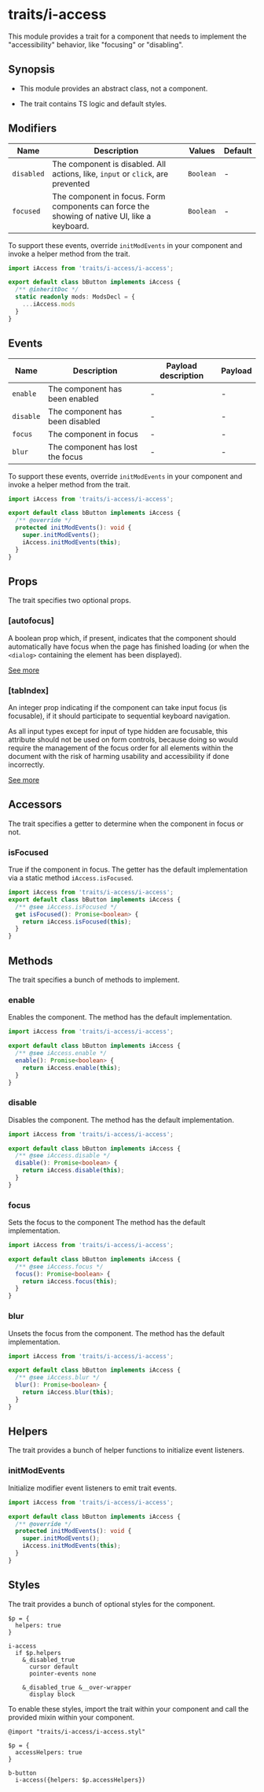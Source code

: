 # traits/i-access

This module provides a trait for a component that needs to implement the "accessibility" behavior, like "focusing" or "disabling".

## Synopsis

* This module provides an abstract class, not a component.

* The trait contains TS logic and default styles.

## Modifiers

| Name       | Description                                                                                  | Values    | Default |
| ---------- | -------------------------------------------------------------------------------------------- | ----------| ------- |
| `disabled` | The component is disabled. All actions, like, `input` or `click`, are prevented              | `Boolean` | -       |
| `focused`  | The component in focus. Form components can force the showing of native UI, like a keyboard. | `Boolean` | -       |

To support these events, override `initModEvents` in your component and invoke a helper method from the trait.

```typescript
import iAccess from 'traits/i-access/i-access';

export default class bButton implements iAccess {
  /** @inheritDoc */
  static readonly mods: ModsDecl = {
    ...iAccess.mods
  }
}
```

## Events

| Name       | Description                      | Payload description | Payload |
| ---------- | -------------------------------- | ------------------- | ------- |
| `enable`   | The component has been enabled   | -                   | -       |
| `disable`  | The component has been disabled  | -                   | -       |
| `focus`    | The component in focus           | -                   | -       |
| `blur`     | The component has lost the focus | -                   | -       |

To support these events, override `initModEvents` in your component and invoke a helper method from the trait.

```typescript
import iAccess from 'traits/i-access/i-access';

export default class bButton implements iAccess {
  /** @override */
  protected initModEvents(): void {
    super.initModEvents();
    iAccess.initModEvents(this);
  }
}
```

## Props

The trait specifies two optional props.

### [autofocus]

A boolean prop which, if present, indicates that the component should automatically
have focus when the page has finished loading (or when the `<dialog>` containing the element has been displayed).

[See more](https://developer.mozilla.org/en-US/docs/Web/HTML/Element/input#htmlattrdefautofocus)

### [tabIndex]

An integer prop indicating if the component can take input focus (is focusable),
if it should participate to sequential keyboard navigation.

As all input types except for input of type hidden are focusable, this attribute should not be used on
form controls, because doing so would require the management of the focus order for all elements within
the document with the risk of harming usability and accessibility if done incorrectly.

[See more](https://developer.mozilla.org/en-US/docs/Web/HTML/Element/input)

## Accessors

The trait specifies a getter to determine when the component in focus or not.

### isFocused

True if the component in focus.
The getter has the default implementation via a static method `iAccess.isFocused`.

```typescript
import iAccess from 'traits/i-access/i-access';
export default class bButton implements iAccess {
  /** @see iAccess.isFocused */
  get isFocused(): Promise<boolean> {
    return iAccess.isFocused(this);
  }
}
```

## Methods

The trait specifies a bunch of methods to implement.

### enable

Enables the component.
The method has the default implementation.

```typescript
import iAccess from 'traits/i-access/i-access';

export default class bButton implements iAccess {
  /** @see iAccess.enable */
  enable(): Promise<boolean> {
    return iAccess.enable(this);
  }
}
```

### disable

Disables the component.
The method has the default implementation.

```typescript
import iAccess from 'traits/i-access/i-access';

export default class bButton implements iAccess {
  /** @see iAccess.disable */
  disable(): Promise<boolean> {
    return iAccess.disable(this);
  }
}
```

### focus

Sets the focus to the component
The method has the default implementation.

```typescript
import iAccess from 'traits/i-access/i-access';

export default class bButton implements iAccess {
  /** @see iAccess.focus */
  focus(): Promise<boolean> {
    return iAccess.focus(this);
  }
}
```

### blur

Unsets the focus from the component.
The method has the default implementation.

```typescript
import iAccess from 'traits/i-access/i-access';

export default class bButton implements iAccess {
  /** @see iAccess.blur */
  blur(): Promise<boolean> {
    return iAccess.blur(this);
  }
}
```

## Helpers

The trait provides a bunch of helper functions to initialize event listeners.

### initModEvents

Initialize modifier event listeners to emit trait events.

```typescript
import iAccess from 'traits/i-access/i-access';

export default class bButton implements iAccess {
  /** @override */
  protected initModEvents(): void {
    super.initModEvents();
    iAccess.initModEvents(this);
  }
}
```

## Styles

The trait provides a bunch of optional styles for the component.

```stylus
$p = {
  helpers: true
}

i-access
  if $p.helpers
    &_disabled_true
      cursor default
      pointer-events none

    &_disabled_true &__over-wrapper
      display block
```

To enable these styles, import the trait within your component and call the provided mixin within your component.

```stylus
@import "traits/i-access/i-access.styl"

$p = {
  accessHelpers: true
}

b-button
  i-access({helpers: $p.accessHelpers})
```
